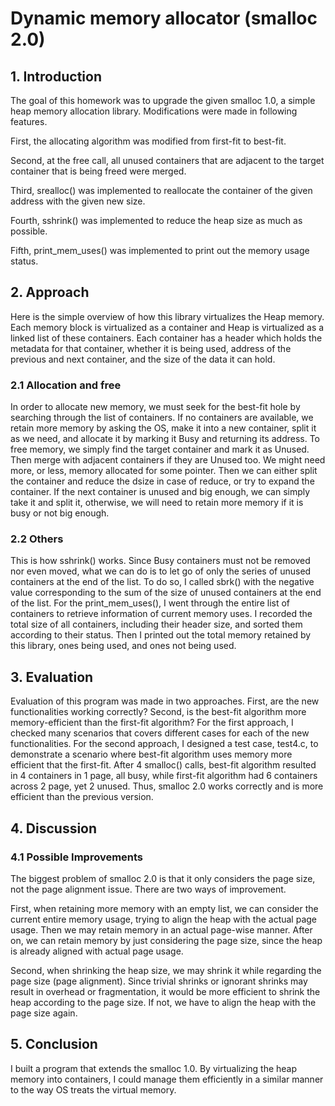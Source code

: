 # Dynamic memory allocator (smalloc 2.0)

## 1. Introduction
The goal of this homework was to upgrade the given smalloc 1.0, a simple heap memory allocation library. Modifications were made in following features.

First, the allocating algorithm was modified from first-fit to best-fit. 

Second, at the free call, all unused containers that are adjacent to the target container that is being freed were merged. 

Third, srealloc() was implemented to reallocate the container of the given address with the given new size. 

Fourth, sshrink() was implemented to reduce the heap size as much as possible. 

Fifth, print_mem_uses() was implemented to print out the memory usage status.

## 2. Approach
Here is the simple overview of how this library virtualizes the Heap memory. Each memory block is virtualized as a container and Heap is virtualized as a linked list of these containers. Each container has a header which holds the metadata for that container, whether it is being used, address of the previous and next container, and the size of the data it can hold.

### 2.1 Allocation and free
In order to allocate new memory, we must seek for the best-fit hole by searching through the list of containers. If no containers are available, we retain more memory by asking the OS, make it into a new container, split it as we need, and allocate it by marking it Busy and returning its address.
To free memory, we simply find the target container and mark it as Unused. Then merge with adjacent containers if they are Unused too.
We might need more, or less, memory allocated for some pointer. Then we can either split the container and reduce the dsize in case of reduce, or try to expand the container. If the next container is unused and big enough, we can simply take it and split it, otherwise, we will need to retain more memory if it is busy or not big enough.

### 2.2 Others
This is how sshrink() works. Since Busy containers must not be removed nor even moved, what we can do is to let go of only the series of unused containers at the end of the list. To do so, I called sbrk() with the negative value corresponding to the sum of the size of unused containers at the end of the list.
For the print_mem_uses(), I went through the entire list of containers to retrieve information of current memory uses. I recorded the total size of all containers, including their header size, and sorted them according to their status. Then I printed out the total memory retained by this library, ones being used, and ones not being used.

## 3. Evaluation
Evaluation of this program was made in two approaches. First, are the new functionalities working correctly? Second, is the best-fit algorithm more memory-efficient than the first-fit algorithm? For the first approach, I checked many scenarios that covers different cases for each of the new functionalities.
For the second approach, I designed a test case, test4.c, to demonstrate a scenario where best-fit algorithm uses memory more efficient that the first-fit. After 4 smalloc() calls, best-fit algorithm resulted in 4 containers in 1 page, all busy, while first-fit algorithm had 6 containers across 2 page, yet 2 unused. Thus, smalloc 2.0 works correctly and is more efficient than the previous version.

## 4. Discussion

### 4.1 Possible Improvements
The biggest problem of smalloc 2.0 is that it only considers the page size, not the page alignment issue. There are two ways of improvement.

First, when retaining more memory with an empty list, we can consider the current entire memory usage, trying to align the heap with the actual page usage. Then we may retain memory in an actual page-wise manner. After on, we can retain memory by just considering the page size, since the heap is already aligned with actual page usage.

Second, when shrinking the heap size, we may shrink it while regarding the page size (page alignment). Since trivial shrinks or ignorant shrinks may result in overhead or fragmentation, it would be more efficient to shrink the heap according to the page size. If not, we have to align the heap with the page size again. 

## 5. Conclusion
I built a program that extends the smalloc 1.0. By virtualizing the heap memory into containers, I could manage them efficiently in a similar manner to the way OS treats the virtual memory.
